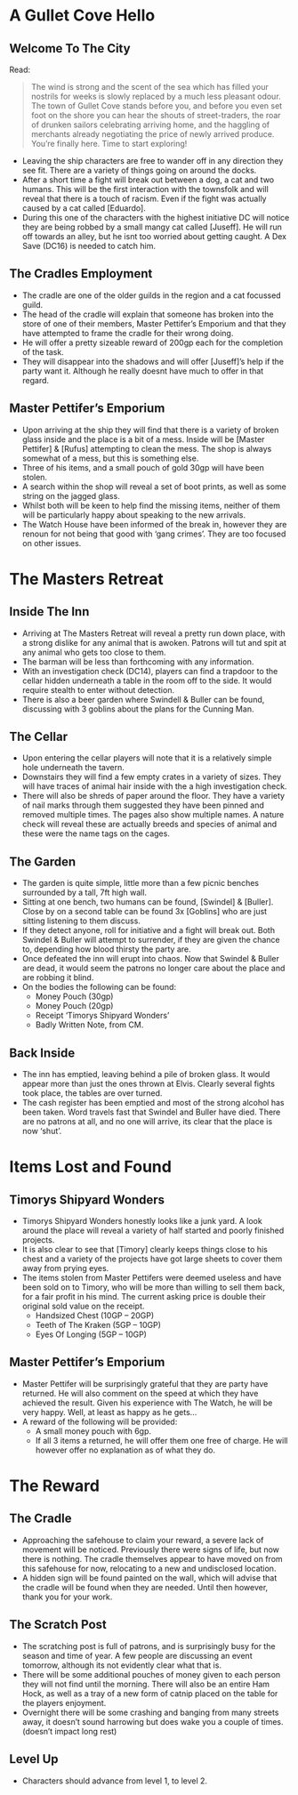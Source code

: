# A Gullet Cove Hello

## Welcome To The City

Read:

> The wind is strong and the scent of the sea which has filled your nostrils for weeks is slowly replaced by a much less pleasant odour. The town of Gullet Cove stands before you, and before you even set foot on the shore you can hear the shouts of street-traders, the roar of drunken sailors celebrating arriving home, and the haggling of merchants already negotiating the price of newly arrived produce. You’re finally here. Time to start exploring!

- Leaving the ship characters are free to wander off in any direction they see fit. There are a variety of things going on around the docks.
- After a short time a fight will break out between a dog, a cat and two humans. This will be the first interaction with the townsfolk and will reveal that there is a touch of racism. Even if the fight was actually caused by a cat called [Eduardo].
- During this one of the characters with the highest initiative DC will notice they are being robbed by a small mangy cat called [Juseff]. He will run off towards an alley, but he isnt too worried about getting caught. A Dex Save (DC16) is needed to catch him.

## The Cradles Employment

- The cradle are one of the older guilds in the region and a cat focussed guild.
- The head of the cradle will explain that someone has broken into the store of one of their members, Master Pettifer’s Emporium and that they have attempted to frame the cradle for their wrong doing.
- He will offer a pretty sizeable reward of 200gp each for the completion of the task.
- They will disappear into the shadows and will offer [Juseff]’s help if the party want it. Although he really doesnt have much to offer in that regard.

## Master Pettifer’s Emporium

- Upon arriving at the ship they will find that there is a variety of broken glass inside and the place is a bit of a mess. Inside will be [Master Pettifer] & [Rufus] attempting to clean the mess. The shop is always somewhat of a mess, but this is something else.
- Three of his items, and a small pouch of gold 30gp will have been stolen.
- A search within the shop will reveal a set of boot prints, as well as some string on the jagged glass.
- Whilst both will be keen to help find the missing items, neither of them will be particularly happy about speaking to the new arrivals.
- The Watch House have been informed of the break in, however they are renoun for not being that good with ‘gang crimes’. They are too focused on other issues.

# The Masters Retreat

## Inside The Inn

- Arriving at The Masters Retreat will reveal a pretty run down place, with a strong dislike for any animal that is awoken. Patrons will tut and spit at any animal who gets too close to them.
- The barman will be less than forthcoming with any information.
- With an investigation check (DC14), players can find a trapdoor to the cellar hidden underneath a table in the room off to the side. It would require stealth to enter without detection.
- There is also a beer garden where Swindell & Buller can be found, discussing with 3 goblins about the plans for the Cunning Man.

## The Cellar

- Upon entering the cellar players will note that it is a relatively simple hole underneath the tavern.
- Downstairs they will find a few empty crates in a variety of sizes. They will have traces of animal hair inside with the a high investigation check.
- There will also be shreds of paper around the floor. They have a variety of nail marks through them suggested they have been pinned and removed multiple times. The pages also show multiple names. A nature check will reveal these are actually breeds and species of animal and these were the name tags on the cages.

## The Garden

- The garden is quite simple, little more than a few picnic benches surrounded by a tall, 7ft high wall.
- Sitting at one bench, two humans can be found, [Swindel] & [Buller]. Close by on a second table can be found 3x [Goblins] who are just sitting listening to them discuss.
- If they detect anyone, roll for initiative and a fight will break out. Both Swindel & Buller will attempt to surrender, if they are given the chance to, depending how blood thirsty the party are.
- Once defeated the inn will erupt into chaos. Now that Swindel & Buller are dead, it would seem the patrons no longer care about the place and are robbing it blind.
- On the bodies the following can be found:
  - Money Pouch (30gp)
  - Money Pouch (20gp)
  - Receipt ‘Timorys Shipyard Wonders’
  - Badly Written Note, from CM.

## Back Inside

- The inn has emptied, leaving behind a pile of broken glass. It would appear more than just the ones thrown at Elvis. Clearly several fights took place, the tables are over turned.
- The cash register has been emptied and most of the strong alcohol has been taken. Word travels fast that Swindel and Buller have died. There are no patrons at all, and no one will arrive, its clear that the place is now ‘shut’.

# Items Lost and Found

## Timorys Shipyard Wonders

- Timorys Shipyard Wonders honestly looks like a junk yard. A look around the place will reveal a variety of half started and poorly finished projects.
- It is also clear to see that [Timory] clearly keeps things close to his chest and a variety of the projects have got large sheets to cover them away from prying eyes.
- The items stolen from Master Pettifers were deemed useless and have been sold on to Timory, who will be more than willing to sell them back, for a fair profit in his mind. The current asking price is double their original sold value on the receipt.
  - Handsized Chest (10GP – 20GP)
  - Teeth of The Kraken (5GP – 10GP)
  - Eyes Of Longing (5GP – 10GP)

## Master Pettifer’s Emporium

- Master Pettifer will be surprisingly grateful that they are party have returned. He will also comment on the speed at which they have achieved the result. Given his experience with The Watch, he will be very happy. Well, at least as happy as he gets…
- A reward of the following will be provided:
  - A small money pouch with 6gp.
  - If all 3 items a returned, he will offer them one free of charge. He will however offer no explanation as of what they do.

# The Reward

## The Cradle

- Approaching the safehouse to claim your reward, a severe lack of movement will be noticed. Previously there were signs of life, but now there is nothing. The cradle themselves appear to have moved on from this safehouse for now, relocating to a new and undisclosed location.
- A hidden sign will be found painted on the wall, which will advise that the cradle will be found when they are needed. Until then however, thank you for your work.

## The Scratch Post

- The scratching post is full of patrons, and is surprisingly busy for the season and time of year. A few people are discussing an event tomorrow, although its not evidently clear what that is.
- There will be some additional pouches of money given to each person they will not find until the morning. There will also be an entire Ham Hock, as well as a tray of a new form of catnip placed on the table for the players enjoyment.
- Overnight there will be some crashing and banging from many streets away, it doesn’t sound harrowing but does wake you a couple of times. (doesn’t impact long rest)

## Level Up

- Characters should advance from level 1, to level 2.
